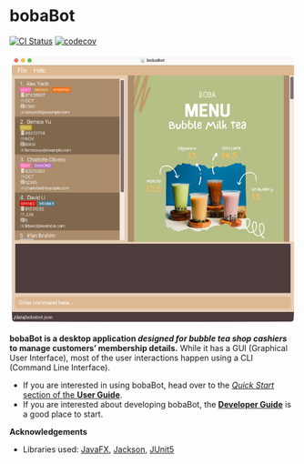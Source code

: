 <link rel="shortcut icon" type="image/x-icon" href="favicon.png">

# bobaBot

[![CI Status](https://github.com/AY2223S1-CS2103T-W09-1/tp/workflows/Java%20CI/badge.svg)](https://github.com/AY2223S1-CS2103T-W09-1/tp/actions)
[![codecov](https://codecov.io/gh/AY2223S1-CS2103T-W09-1/tp/branch/master/graph/badge.svg)](https://codecov.io/gh/AY2223S1-CS2103T-W09-1/tp)

![Ui](images/Ui.png)

**bobaBot is a desktop application _designed for bubble tea shop cashiers_ to manage customers’ membership details.** While it has a GUI (Graphical User Interface), most of the user interactions happen using a CLI (Command Line Interface).

* If you are interested in using bobaBot, head over to the [_Quick Start_ section of the **User Guide**](UserGuide.html#quick-start).
* If you are interested about developing bobaBot, the [**Developer Guide**](DeveloperGuide.html) is a good place to start.


**Acknowledgements**

* Libraries used: [JavaFX](https://openjfx.io/), [Jackson](https://github.com/FasterXML/jackson), [JUnit5](https://github.com/junit-team/junit5)
